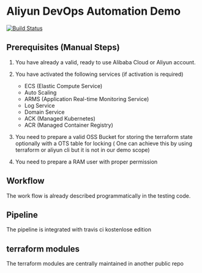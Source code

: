 # Aliyun DevOps Automation Demo

[![Build Status](https://travis-ci.com/yagrxu/aliyun-devops-demo.svg?token=ky8D33r1sooBTDsLx6aG&branch=master)](https://travis-ci.com/yagrxu/aliyun-devops-demo)

## Prerequisites (Manual Steps)

1. You have already a valid, ready to use Alibaba Cloud or Aliyun account.
2. You have activated the following services (if activation is required)
    - ECS (Elastic Compute Service)
    - Auto Scaling
    - ARMS (Application Real-time Monitoring Service)
    - Log Service
    - Domain Service
    - ACK (Managed Kubernetes)
    - ACR (Managed Container Registry)

3. You need to prepare a valid OSS Bucket for storing the terraform state optionally with a OTS table for locking ( One can achieve this by using terraform or aliyun cli but it is not in our demo scope)

4. You need to prepare a RAM user with proper permission

## Workflow

The work flow is already described programmatically in the testing code.

## Pipeline

The pipeline is integrated with travis ci kostenlose edition

## terraform modules

The terraform modules are centrally maintained in another public repo
